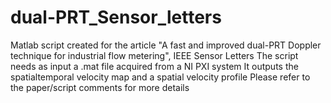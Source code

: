 # dual-PRT_Sensor_letters
Matlab script created for the article "A fast and improved dual-PRT Doppler technique for industrial flow metering", IEEE Sensor Letters
The script needs as input a .mat file acquired from a NI PXI system
It outputs the spatialtemporal velocity map and a spatial velocity profile
Please refer to the paper/script comments for more details
